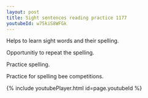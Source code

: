```yaml
---
layout: post
title: Sight sentences reading practice 1177
youtubeId: w75kiS8WFGk
---
```

 
 
Helps to learn sight words and their spelling.

Opportunitiy to repeat the spelling. 

Practice spelling. 
 
Practice for spelling bee competitions. 
 
{% include youtubePlayer.html id=page.youtubeId %}
 
 
